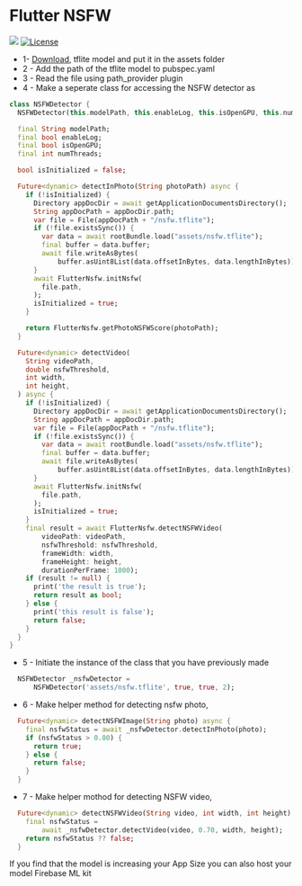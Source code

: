 
# Flutter NSFW

 [![](https://img.shields.io/badge/Base-TensorFlow-brightgreen.svg)](https://github.com/ahsanalidev/flutter_nsfw) 
[![License](https://img.shields.io/badge/License-BSD%203--Clause-orange.svg)](https://opensource.org/licenses/BSD-3-Clause)
  

- 1- [Download](https://github.com/devzwy/open_nsfw_android/blob/dev/app/src/main/assets/nsfw.tflite), tflite model and put it in the assets folder
- 2 - Add the path of the tflite model to pubspec.yaml
- 3 - Read the file using path_provider plugin
- 4 - Make a seperate class for accessing the NSFW detector as
``` dart
class NSFWDetector {
  NSFWDetector(this.modelPath, this.enableLog, this.isOpenGPU, this.numThreads);

  final String modelPath;
  final bool enableLog;
  final bool isOpenGPU;
  final int numThreads;

  bool isInitialized = false;

  Future<dynamic> detectInPhoto(String photoPath) async {
    if (!isInitialized) {
      Directory appDocDir = await getApplicationDocumentsDirectory();
      String appDocPath = appDocDir.path;
      var file = File(appDocPath + "/nsfw.tflite");
      if (!file.existsSync()) {
        var data = await rootBundle.load("assets/nsfw.tflite");
        final buffer = data.buffer;
        await file.writeAsBytes(
            buffer.asUint8List(data.offsetInBytes, data.lengthInBytes));
      }
      await FlutterNsfw.initNsfw(
        file.path,
      );
      isInitialized = true;
    }

    return FlutterNsfw.getPhotoNSFWScore(photoPath);
  }

  Future<dynamic> detectVideo(
    String videoPath,
    double nsfwThreshold,
    int width,
    int height,
  ) async {
    if (!isInitialized) {
      Directory appDocDir = await getApplicationDocumentsDirectory();
      String appDocPath = appDocDir.path;
      var file = File(appDocPath + "/nsfw.tflite");
      if (!file.existsSync()) {
        var data = await rootBundle.load("assets/nsfw.tflite");
        final buffer = data.buffer;
        await file.writeAsBytes(
            buffer.asUint8List(data.offsetInBytes, data.lengthInBytes));
      }
      await FlutterNsfw.initNsfw(
        file.path,
      );
      isInitialized = true;
    }
    final result = await FlutterNsfw.detectNSFWVideo(
        videoPath: videoPath,
        nsfwThreshold: nsfwThreshold,
        frameWidth: width,
        frameHeight: height,
        durationPerFrame: 1000);
    if (result != null) {
      print('the result is true');
      return result as bool;
    } else {
      print('this result is false');
      return false;
    }
  }
}
```

- 5 - Initiate the instance of the class that you have previously made 
``` dart
  NSFWDetector _nsfwDetector =
      NSFWDetector('assets/nsfw.tflite', true, true, 2);
```

- 6 - Make helper method for detecting nsfw photo, 
``` dart
  Future<dynamic> detectNSFWImage(String photo) async {
    final nsfwStatus = await _nsfwDetector.detectInPhoto(photo);
    if (nsfwStatus > 0.80) {
      return true;
    } else {
      return false;
    }
  }

```
- 7 - Make helper mothod for detecting NSFW video,
``` dart
  Future<dynamic> detectNSFWVideo(String video, int width, int height) async {
    final nsfwStatus =
        await _nsfwDetector.detectVideo(video, 0.70, width, height);
    return nsfwStatus ?? false;
  }
```


If you find that the model is increasing your App Size you can also host your model Firebase ML kit
  

